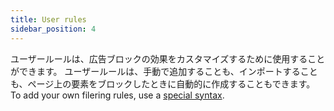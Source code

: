 ```yaml
---
title: User rules
sidebar_position: 4
---
```


ユーザールールは、広告ブロックの効果をカスタマイズするために使用することができます。 ユーザールールは、手動で追加することも、インポートすることも、ページ上の要素をブロックしたときに自動的に作成することもできます。 To add your own filering rules, use a [special syntax](/general/ad-filtering/create-own-filters).
